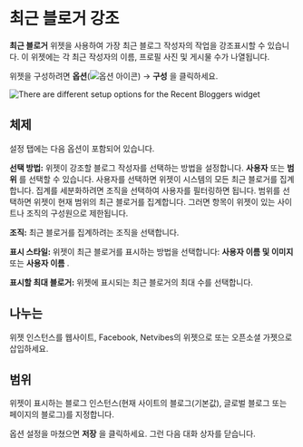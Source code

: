 # 최근 블로거 강조

**최근 블로거** 위젯을 사용하여 가장 최근 블로그 작성자의 작업을 강조표시할 수 있습니다. 이 위젯에는 각 최근 작성자의 이름, 프로필 사진 및 게시물 수가 나열됩니다.

위젯을 구성하려면 **옵션**(![옵션 아이콘](../../images/icon-app-options.png)) &rarr; **구성** 을 클릭하세요.

![There are different setup options for the Recent Bloggers widget](highlighting-recent-bloggers/images/02.png)

## 체제

설정 탭에는 다음 옵션이 포함되어 있습니다.

**선택 방법:** 위젯이 강조할 블로그 작성자를 선택하는 방법을 설정합니다. **사용자** 또는 **범위** 를 선택할 수 있습니다. 사용자를 선택하면 위젯이 시스템의 모든 최근 블로거를 집계합니다. 집계를 세분화하려면 조직을 선택하여 사용자를 필터링하면 됩니다. 범위를 선택하면 위젯이 현재 범위의 최근 블로거를 집계합니다. 그러면 항목이 위젯이 있는 사이트나 조직의 구성원으로 제한됩니다.

**조직:** 최근 블로거를 집계하려는 조직을 선택합니다.

**표시 스타일:** 위젯이 최근 블로거를 표시하는 방법을 선택합니다: **사용자 이름 및 이미지** 또는 **사용자 이름** .

**표시할 최대 블로거:** 위젯에 표시되는 최근 블로거의 최대 수를 선택합니다.

## 나누는

위젯 인스턴스를 웹사이트, Facebook, Netvibes의 위젯으로 또는 오픈소셜 가젯으로 삽입하세요.

## 범위

위젯이 표시하는 블로그 인스턴스(현재 사이트의 블로그(기본값), 글로벌 블로그 또는 페이지의 블로그)를 지정합니다.

옵션 설정을 마쳤으면 **저장** 을 클릭하세요. 그런 다음 대화 상자를 닫습니다.
